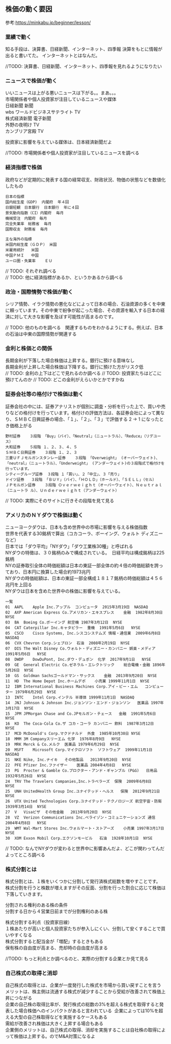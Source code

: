 ## 株価の動く要因
参考:https://minkabu.jp/beginner/lesson/
### 業績で動く 
知る手段は、決算書、日経新聞、インターネット、四季報
決算をもとに情報が出ると書いてた。
インターネットとはなんだ。

//TODO: 決算書、日経新聞、インターネット、四季報を見れるようになりたい

### ニュースで株価が動く
いいニュースは上がる悪いニュースは下がる。。まあ。。。  
市場関係者や個人投資家が注目しているニュースや媒体  
日経新聞 新聞  
wbs ワールドビジネスサテライト TV  
株式経済新聞 電子新聞  
外野の夜明け TV  
カンブリア宮殿 TV  

投資家に影響を与えている媒体は、日本経済新聞だよ

//TODO: 市場関係者や個人投資家が注目しているニュースを調べる

### 経済指標で株価
政府などが定期的に発表する国の経常収支、財政状況、物価の状態などを数値化したもの  

	日本の指標   
	国内総生産（GDP)  内閣府  年４回  
	日銀短観　日本銀行  日本銀行  年に４回  
	景気動向指数（CI）内閣府  毎月  
	機械受注　内閣府　毎月  
	完全失業率　総務省  毎月  
	国際収支　財務省  毎月  
	
	主な海外の指標 
	米国内総生産（ＧＤＰ）	米国
	米雇用統計	米国
	中国ＰＭＩ	中国
	ユーロ圏・失業率	ＥＵ

// TODO: それぞれ調べる  
// TODO: 他に経済指標があるか、というかあるから調べる

### 政治・国際情勢で株価が動く
シリア情勢、イラク情勢の悪化などによって日本の場合、石油資源の多くを中東に頼っています。その中東で紛争が起こった場合、その資源を輸入する日本の経済に対して大きな影響を及ぼす可能性が高まるのです。

// TODO: 他のものを調べる　関連するものをわかるようにする。例えば、日本の石油は中東の国際情勢が関連する

### 金利と株価との関係
長期金利が下落した場合株価は上昇する。銀行に預ける意味なし  
長期金利が上昇した場合株価は下降する。銀行に預けた方がリスク低  
// TODO: 金利の上下はどこで見れるのか調べる
// TODO: 投資家たちはどこに預けてんのか
// TODO: どこの金利がえらいかとかですかね

### 証券会社等の格付けで株価は動く
証券会社の中には、証券アナリストが個別に調査・分析を行った上で、買いや売りなどの格付けを行っています。格付けの評価方法は、各証券会社によって異なり、ＳＭＢＣ日興証券の場合、「１」、「２」、「３」で評価する
2 -> 1 になったとき価格上がる

	野村証券	３段階	「Buy」（バイ）、「Neutral」（ニュートラル）、「Reduce」（リデユース）  
	大和証券	５段階	１、２、３、４、５  
	ＳＭＢＣ日興証券	３段階	１、２、３  
	三菱ＵＦＪモルガンスタンレー証券	３段階	「Overweight」 (オーバーウェイト)、「neutral」（ニュートラル）、「Underweight」 (アンダーウェイト)の３段階式で格付けを行っています。  
	シティーグループ証券	３段階	１「買い」、２「中立」、３「売り」  
	ドイツ証券	３段階	「ＢＵＹ」（バイ）、「ＨＯＬＤ」（ホールド）、「ＳＥＬＬ」（セル）  
	ＪＰモルガン証券	３段階	Ｏｖｅｒｗｅｉｇｈｔ（オーバーウェイト）、Ｎｅｕｔｒａｌ（ニュートラ ル）、Ｕｎｄｅｒｗｅｉｇｈｔ（アンダーウェイト）  
// TODO: 実際にそのサイトに行きその段階を見て見る

### アメリカのＮＹダウで株価は動く
ニューヨークダウは、日本も含め世界中の市場に影響を与える株価指数  
世界を代表する30銘柄で算出（コカコーラ、ボーイング、ウォルト ディズニーなど）  
日本では「ダウ平均」「NYダウ」「ダウ工業株30種」と呼ばれる  
NYダウの特徴は、３０銘柄のみで構成されている。　日経平均は構成銘柄は225銘柄  
NYの証券取引全体の時価総額は日本の東証一部全体の約４倍の時価総額を誇っており、日本円に換算した場合約1973兆円  
NYダウの時価総額は、日本の東証一部全構成１８１７銘柄の時価総額は４５６兆円を上回る  
NYダウは日本を含めた世界中の株価に影響を与えている。

	一覧
	01	AAPL	Apple Inc.アップル	コンピュータ	2015年3月19日	NASDAQ
	02	AXP	American Express Co.アメリカン・エキスプレス	金融	1982年8月30日	NYSE
	03	BA	Boeing Co.ボーイング	航空機	1987年3月12日	NYSE
	04	CAT	Caterpillar Inc.キャタピラー	重機	1991年5月6日	NYSE
	05	CSCO	Cisco Systems, Inc.シスコシステムズ	情報・通信業	2009年6月8日	NASDAQ
	06	CVX	Chevron Corp.シェブロン	石油	2008年2月19日	NYSE
	07	DIS	The Walt Disney Co.ウォルト・ディズニー・カンパニー	娯楽・メディア	1991年5月6日	NYSE
	08	DWDP	DowDuPont, Inc.ダウ・デュポン	化学	2017年9月1日	NYSE
	09	GE	General Electric Co.ゼネラル・エレクトリック	総合電機・金融	1896年5月26日	NYSE
	10	GS	Goldman Sachsゴールドマン・サックス	金融	2013年9月20日	NYSE
	11	HD	The Home Depot Inc.ホームデポ	小売業	1999年11月1日	NYSE
	12	IBM	International Business Machines Corp.アイ・ビー・エム	コンピューター	1979年6月29日	NYSE
	13	INTC	Intel Corp.インテル	半導体	1999年11月1日	NASDAQ
	14	JNJ	Johnson & Johnson Inc.ジョンソン・エンド・ジョンソン	医薬品	1997年3月17日	NYSE
	15	JPM	JPMorgan Chase and Co.JPモルガン・チェース	金融	1991年5月6日	NYSE
	16	KO	The Coca-Cola Co.ザ コカ・コーラ カンパニー	飲料	1987年3月12日	NYSE
	17	MCD	McDonald's Corp.マクドナルド	外食	1985年10月30日	NYSE
	18	MMM	3M Companyスリーエム	化学	1976年8月9日	NYSE
	19	MRK	Merck & Co.メルク	医薬品	1979年6月29日	NYSE
	20	MSFT	Microsoft Corp.マイクロソフト	ソフトウェア	1999年11月1日	NASDAQ
	21	NKE	Nike, Inc.ナイキ	その他製品	2013年9月20日	NYSE
	22	PFE	Pfizer Inc.ファイザー	医薬品	2004年4月8日	NYSE
	23	PG	Procter & Gamble Co.プロクター・アンド・ギャンブル (P&G)	日用品	1932年5月26日	NYSE
	24	TRV	The Travelers Companies,Inc.トラベラーズ	保険	2009年6月8日	NYSE
	25	UNH	UnitedHealth Group Inc.ユナイテッド・ヘルス	保険	2012年9月21日	NYSE
	26	UTX	United Technologies Corp.ユナイテッド・テクノロジーズ	航空宇宙・防衛	1939年3月14日	NYSE
	27	V	Visaビザ	その他金融	2013年9月20日	NYSE
	28	VZ	Verizon Communications Inc.ベライゾン・コミュニケーションズ	通信	2004年4月8日	NYSE
	29	WMT	Wal-Mart Stores Inc.ウォルマート・ストアーズ	小売業	1997年3月17日	NYSE
	30	XOM	Exxon Mobil Corp.エクソンモービル	石油	1928年10月1日	NYSE

// TODO: なんでNYダウが変わると世界中に影響あんだよ、どこが関わってんだよってところ調べる

### 株式分割とは
株式分割とは、１株をいくつかに分割して発行済株式総数を増やすことです。  
株式分割を行うと株数が増えますがその反面、分割を行った割合に応じて株価は下落していきます。

分割される権利のある株の条件  
分割する日から４営業日前までが分割権利のある株  

株式分割する利点（投資家目線）  
１株あたりが高いと個人投資家たちが参入しにくい、分割して安くすることで買いやすくなる  
株式分割すると配当金が「増配」するときもある  
保有株の自由度が高まる、売却時の自由度が高まる

//TODO: もっと利点とか調べるのと、実際の分割する企業とか見て見る

### 自己株式の取得と消却
自己株式の取得とは、企業が一度発行した株式を市場から買い戻すことを言う  
メリットは、株主側は流通する株式が減少することから受給が改善されて株価上昇につながる  
企業の自己株の取得比率が、発行株式の総数の3%を超える株式を取得すると発表した場合株価へのインパクトがあると言われている   企業によっては10%を超える大型の自己株取得などを実施するケースもある  
需給が改善され株価は大きく上昇する場合もある  
企業側のメリットは、自己株式の取得、消却を実施することは自社株の取得によって株価は上昇する。のでM&A対策になるよ
